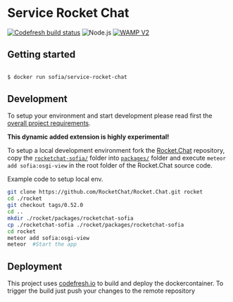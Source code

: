 # Service Rocket Chat
[![Codefresh build status]( https://g.codefresh.io/api/badges/build?repoOwner=B-Stefan&repoName=Sofia&branch=master&pipelineName=service-rocket-chat&accountName=B-Stefan&type=cf-1)]( https://g.codefresh.io/repositories/B-Stefan/Sofia/builds?filter=trigger:build;branch:master;service:587db587c07e7d01005a9911~Sofia-service-rocket-chat)  ![Node.js](https://img.shields.io/badge/node.js-4.x.x-green.svg) [![WAMP V2](https://img.shields.io/badge/wamp-2.0-green.svg)](http://wamp-proto.org)

## Getting started 

```sh 

$ docker run sofia/service-rocket-chat 

```

## Development 

To setup your environment and start development please read first the [overall project requirements](./../Development.md).

**This dynamic added extension is highly experimental!**

To setup a local development environment fork the [Rocket.Chat](https://github.com/RocketChat/Rocket.Chat) repository, copy the [`rocketchat-sofia/`](./rocketchat-sofia/) folder into [`packages/`](https://github.com/RocketChat/Rocket.Chat/tree/develop/packages) folder and execute `meteor add sofia:osgi-view` in the root folder of the Rocket.Chat source code.

Example code to setup local env.

```sh
git clone https://github.com/RocketChat/Rocket.Chat.git rocket
cd ./rocket
git checkout tags/0.52.0
cd ..
mkdir ./rocket/packages/rocketchat-sofia
cp ./rocketchat-sofia ./rocket/packages/rocketchat-sofia
cd rocket
meteor add sofia:osgi-view
meteor  #Start the app

```

## Deployment 

This project uses [codefresh.io](http://codefreh.io) to build and deploy the dockercontainer. 
To trigger the build just push your changes to the remote repository 